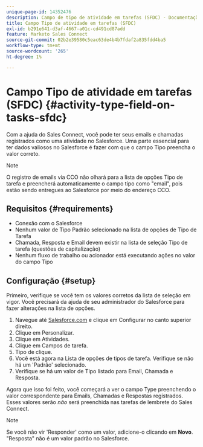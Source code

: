```yaml
---
unique-page-id: 14352476
description: Campo de tipo de atividade em tarefas (SFDC) - Documentação do Marketo - Documentação do produto
title: Campo Tipo de atividade em tarefas (SFDC)
exl-id: b291e641-d3af-4667-a01c-cd491cd87add
feature: Marketo Sales Connect
source-git-commit: 02b2e39580c5eac63de4b4b7fdaf2a835fdd4ba5
workflow-type: tm+mt
source-wordcount: '265'
ht-degree: 1%

---
```


# Campo Tipo de atividade em tarefas (SFDC) {#activity-type-field-on-tasks-sfdc}

Com a ajuda do Sales Connect, você pode ter seus emails e chamadas registrados como uma atividade no Salesforce. Uma parte essencial para ter dados valiosos no Salesforce é fazer com que o campo Tipo preencha o valor correto.

>[!NOTE]
>
>O registro de emails via CCO não olhará para a lista de opções Tipo de tarefa e preencherá automaticamente o campo tipo como &quot;email&quot;, pois estão sendo entregues ao Salesforce por meio do endereço CCO.

## Requisitos {#requirements}

* Conexão com o Salesforce
* Nenhum valor de Tipo Padrão selecionado na lista de opções de Tipo de Tarefa
* Chamada, Resposta e Email devem existir na lista de seleção Tipo de tarefa (questões de capitalização)
* Nenhum fluxo de trabalho ou acionador está executando ações no valor do campo Tipo

## Configuração {#setup}

Primeiro, verifique se você tem os valores corretos da lista de seleção em vigor. Você precisará da ajuda de seu administrador do Salesforce para fazer alterações na lista de opções.

1. Navegue até [Salesforce.com](https://salesforce.com) e clique em Configurar no canto superior direito.
1. Clique em Personalizar.
1. Clique em Atividades.
1. Clique em Campos de tarefa.
1. Tipo de clique.
1. Você está agora na Lista de opções de tipos de tarefa. Verifique se não há um &#39;Padrão&#39; selecionado.
1. Verifique se há um valor de Tipo listado para Email, Chamada e Resposta.

Agora que isso foi feito, você começará a ver o campo Type preenchendo o valor correspondente para Emails, Chamadas e Respostas registrados. Esses valores serão _não_ será preenchida nas tarefas de lembrete do Sales Connect.

>[!NOTE]
>
>Se você não vir &#39;Responder&#39; como um valor, adicione-o clicando em **Novo**. &quot;Resposta&quot; não é um valor padrão no Salesforce.
